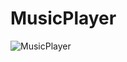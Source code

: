 # MusicPlayer


![MusicPlayer](https://user-images.githubusercontent.com/58300638/69849970-6fdaa200-127e-11ea-8d95-2c9aaffb292d.png)

